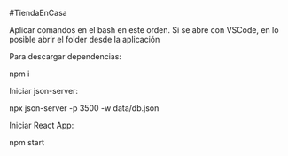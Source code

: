#TiendaEnCasa

Aplicar comandos en el bash en este orden. Si se abre con VSCode, en lo posible abrir el folder desde la aplicación

Para descargar dependencias:

npm i

Iniciar json-server:

npx json-server -p 3500 -w data/db.json

Iniciar React App:

npm start

